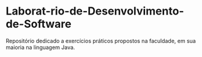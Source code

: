 # Laborat-rio-de-Desenvolvimento-de-Software
Repositório dedicado a exercícios práticos propostos na faculdade, em sua maioria na linguagem Java.

